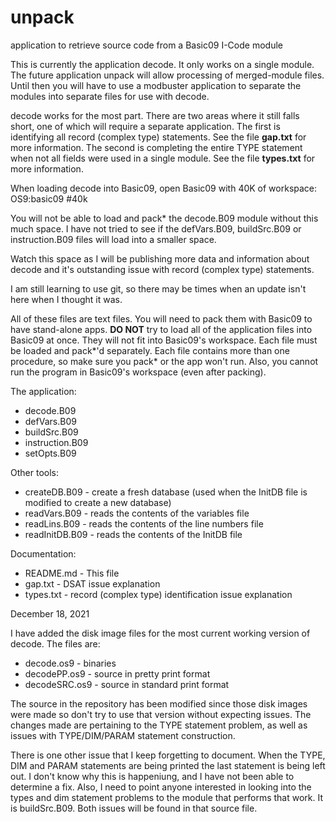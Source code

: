 # unpack
 application to retrieve source code from a Basic09 I-Code module

This is currently the application decode. It only works on a single module. The future application unpack will allow processing of merged-module files. Until then you will have to use a modbuster application to separate the modules into separate files for use with decode.

decode works for the most part. There are two areas where it still falls short, one of which will require a separate application. The first is identifying all record (complex type) statements. See the file **gap.txt** for more information. The second is completing the entire TYPE statement when not all fields were used in a single module. See the file **types.txt** for more information.

When loading decode into Basic09, open Basic09 with 40K of workspace: OS9:basic09 #40k

You will not be able to load and pack* the decode.B09 module without this much space. I have not tried to see if the defVars.B09, buildSrc.B09 or instruction.B09 files will load into a smaller space.

Watch this space as I will be publishing more data and information about decode and it's outstanding issue with record (complex type) statements.

I am still learning to use git, so there may be times when an update isn't here when I thought it was.

All of these files are text files. You will need to pack them with Basic09 to have stand-alone apps. **DO NOT** try to load all of the application files into Basic09 at once. They will not fit into Basic09's workspace. Each file must be loaded and pack*'d separately. Each file contains more than one procedure, so make sure you pack* or the app won't run. Also, you cannot run the program in Basic09's workspace (even after packing).

The application:

* decode.B09
* defVars.B09
* buildSrc.B09
* instruction.B09
* setOpts.B09

Other tools:

* createDB.B09 - create a fresh database (used when the InitDB file is modified to create a new database)
* readVars.B09 - reads the contents of the variables file
* readLins.B09 - reads the contents of the line numbers file
* readInitDB.B09 - reads the contents of the InitDB file

Documentation:

* README.md - This file
* gap.txt - DSAT issue explanation
* types.txt - record (complex type) identification issue explanation

December 18, 2021

I have added the disk image files for the most current working version of decode. The files are:

* decode.os9 - binaries
* decodePP.os9 - source in pretty print format
* decodeSRC.os9 - source in standard print format

The source in the repository has been modified since those disk images were made so don't try to use that version without expecting issues. The changes made are pertaining to the TYPE statement problem, as well as issues with TYPE/DIM/PARAM statement construction.

There is one other issue that I keep forgetting to document. When the TYPE, DIM and PARAM statements are being printed the last statement is being left out. I don't know why this is happeniung, and I have not been able to determine a fix. Also, I need to point anyone interested in looking into the types and dim statement problems to the module that performs that work. It is buildSrc.B09. Both issues  will be found in that source file.